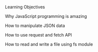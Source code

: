 Learning Objectives

Why JavaScript programming is amazing

How to manipulate JSON data

How to use request and fetch API

How to read and write a file using fs module
